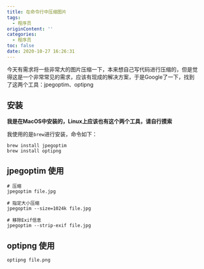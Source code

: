 ```yaml
---
title: 在命令行中压缩图片
tags:
  - 程序员
originContent: ''
categories:
  - 程序员
toc: false
date: 2020-10-27 16:26:31
---
```


今天有需求将一些非常大的图片压缩一下，本来想自己写代码进行压缩的，但是觉得这是一个非常常见的需求，应该有现成的解决方案，于是Google了一下，找到了这两个工具：jpegoptim、optipng

## 安装

**我是在MacOS中安装的，Linux上应该也有这个两个工具，请自行摸索**

我使用的是`brew`进行安装，命令如下：

```shell
brew install jpegoptim
brew install optipng
```


## jpegoptim 使用

```shell
# 压缩
jpegoptim file.jpg

# 指定大小压缩
jpegoptim --size=1024k file.jpg

# 移除Exif信息
jpegoptim --strip-exif file.jpg
```

## optipng 使用

```shell
optipng file.png
```